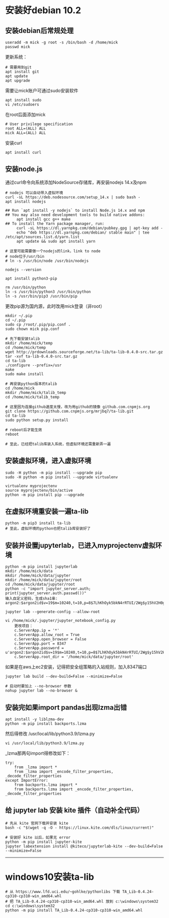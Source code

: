 # 安装好debian 10.2

## 安装debian后常规处理
```shell
useradd -m mick -g root -s /bin/bash -d /home/mick
passwd mick
```

更新系统：
```shell
# 需要用到git
apt install git
apt update
apt upgrade
```

需要让mick账户可通过sudo安装软件
```shell
apt install sudo
vi /etc/sudoers
```
在root后面添加mick
```shell
# User privilege specification
root ALL=(ALL) ALL
mick ALL=(ALL) ALL
```

安装curl
```shell
apt install curl
```

## 安装node.js

通过curl命令向系统添加NodeSource存储库，再安装nodejs 14.x及npm
```shell
# nodejs 可以自动带入虚拟环境
curl -sL https://deb.nodesource.com/setup_14.x | sudo bash -
apt install nodejs

## Run `apt install -y nodejs` to install Node.js 14.x and npm
## You may also need development tools to build native addons:
     apt install gcc g++ make
## To install the Yarn package manager, run:
     curl -sL https://dl.yarnpkg.com/debian/pubkey.gpg | apt-key add -
     echo "deb https://dl.yarnpkg.com/debian/ stable main" | tee /etc/apt/sources.list.d/yarn.list
     apt update && sudo apt install yarn

# 这里可能需要做一个nodejs的link，link to node
# node位于/usr/bin
# ln -s /usr/bin/node /usr/bin/nodejs

nodejs --version

apt install python3-pip

rm /usr/bin/python
ln -s /usr/bin/python3 /usr/bin/python
ln -s /usr/bin/pip3 /usr/bin/pip
```

更改pip源为国内源，此时改用mick登录（非root）
```shell
mkdir ~/.pip
cd ~/.pip
sudo cp /root/.pip/pip.conf .
sudo chown mick pip.conf

# 先下载安装talib
mkdir /home/mick/temp
cd /home/mick/temp
wget http://prdownloads.sourceforge.net/ta-lib/ta-lib-0.4.0-src.tar.gz
tar -xvf ta-lib-0.4.0-src.tar.gz
cd ta-lib
./configure --prefix=/usr
make
sudo make install

# 再安装python版本的talib
cd /home/mick
mkdir /home/mick/talib_temp
cd /home/mick/talib_temp

# 这里因为连接github速度太慢，改为用github的镜像 github.com.cnpmjs.org
git clone https://github.com.cnpmjs.org/mrjbq7/ta-lib.git
cd ta-lib
sudo python setup.py install

# reboot后才能生效
reboot

# 至此，已经把talib库装入系统，但虚拟环境还需重新弄一遍
```


## 安装虚拟环境，进入虚拟环境
```shell
sudo -H python -m pip install --upgrade pip
sudo -H python -m pip install --upgrade virtualenv

virtualenv myprojectenv
source myprojectenv/bin/active
python -m pip install pip --upgrade
```

## 在虚拟环境重安装一遍ta-lib
```shell
python -m pip3 install ta-lib
# 至此，虚拟环境的python也把talib库安装好了
```

## 安装并设置jupyterlab，已进入myprojectenv虚拟环境
```shell
python -m pip install jupyterlab
mkdir /home/mick/data
mkdir /home/mick/data/jupyter
mkdir /home/mick/data/jupyter/root
cd /home/mick/data/jupyter/root
python -c "import jupyter_server.auth; print(jupyter_server.auth.passwd())"
输入自定义密码，生成sha1串: argon2:$argon2id$v=19$m=10240,t=10,p=8$7LhKhOyk5bkN4rRTUI/2Wg$y15hV2H0gvEA4n96Bjf09Oh9BbwDEdsJG1HHq5tSomQ

jupyter lab --generate-config --allow-root

vi /home/mick/.jupyter/jupyter_notebook_config.py
	更改项目：
	c.ServerApp.ip = '*'
	c.ServerApp.allow_root = True
	c.ServerApp.open_browser = False
	c.ServerApp.port = 8347
	c.ServerApp.password = u'argon2:$argon2id$v=19$m=10240,t=10,p=8$7LhKhOyk5bkN4rRTUI/2Wg$y15hV2H0gvEA4n96Bjf09Oh9BbwDEdsJG1HHq5tSomQ'
	c.ServerApp.root_dir = '/home/mick/data/jupyter/root'
```

如果是在aws上ec2安装，记得把安全组策略的入站规则，加入8347端口

```shell
jupyter lab build --dev-build=False --minimize=False

# 启动时要加上 --no-browser 参数
nohup jupyter lab --no-browser &
```



## 安装完如果import pandas出现lzma出错
```shell
apt install -y liblzma-dev
python -m pip install backports.lzma
```
然后得修改 /usr/local/lib/python3.9/lzma.py
```shell
vi /usr/local/lib/python3.9/lzma.py
```
_lzma那两句import得修改如下：
```shell
try:
    from _lzma import *
    from _lzma import _encode_filter_properties, _decode_filter_properties
except ImportError:
    from backports.lzma import *
    from backports.lzma import _encode_filter_properties, _decode_filter_properties
```

## 给 jupyter lab 安装 kite 插件（自动补全代码）
```shell
# 先从 kite 官网下载并安装 kite
bash -c "$(wget -q -O - https://linux.kite.com/dls/linux/current)"

# 安装好 kite 以后，如果无 error
python -m pip install jupyter-kite
jupyter labextension install @kiteco/jupyterlab-kite --dev-build=False --minimize=False
```

---
# windows10安装ta-lib
```shell
# 从 https://www.lfd.uci.edu/~gohlke/pythonlibs 下载 TA_Lib-0.4.24-cp310-cp310-win_amd64.whl
# 把 TA_Lib-0.4.24-cp310-cp310-win_amd64.whl 放到 c:\windows\system32
cd c:\windows\system32
python -m pip install TA_Lib-0.4.24-cp310-cp310-win_amd64.whl
```